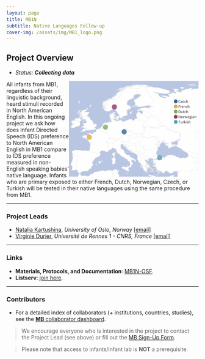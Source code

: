 ```yaml
---
layout: page
title: MB1N
subtitle: Native Languages Follow-up
cover-img: /assets/img/MB1_logo.png
---
```


<!--
To-do:
-->

## Project Overview

* *Status: **Collecting data***

<img style="float: right;" src="/assets/img/MB1Nmap.png" height="250">
All infants from MB1, regardless of their linguistic background, heard stimuli recorded in North American English. In this ongoing project we ask how does Infant Directed Speech (IDS) preference to North American English in MB1 compare to IDS preference measured in non-English speaking babies’ native language. Infants who are primary exposed to either French, Dutch, Norwegian, Czech, or Turkish will be tested in their native languages using the same procedure from MB1.

<br>


***
### Project Leads
* [Natalia Kartushina](https://www.sv.uio.no/psi/english/people/aca/natalkar/), *University of Oslo, Norway* [[email]](mailto:natalia.kartushina@psykologi.uio.no)
* [Virginie Durier](https://ethos.univ-rennes1.fr/interlocuteurs/virginie-durier), *Université de Rennes 1 - CNRS, France* [[email]](mailto:virginie.durier@univ-rennes1.fr)


***
### Links
* **Materials, Protocols, and Documentation**: [MB1N-OSF](https://osf.io/9j87t/).
* **Listserv**: [join here](https://groups.google.com/a/manybabies.org/g/mb1n-list).


***
### Contributors
* For a detailed index of collaborators (+ institutions, countries, studies), see the [**MB** collaborator dashboard](https://manybabies.shinyapps.io/shiny_mb_map/).

> We encourage everyone who is interested in the project to contact the Project Lead (see above) or fill out the [MB Sign-Up Form]({{site.baseurl}}/get_involved/).

> Please note that access to infants/infant lab is **NOT** a prerequisite.


<!--***
### Publications

Registration under embargo on OSF - Should be included?

ManyBabies1 Languages Follow-up Study
Soderstrom, M., Junge, C., Kartushina, N., Soley, G., Mayor, J., Durier, V., Barbu, S., Oceláková, Z., Chladkova, K., Smolík, F. (2019, December 19). [Preference for Infant-Directed Speech Across Languages in North American 6-9-month-old infants](https://osf.io/gwdc9/)

**News release**: See also the news releases by
-->
